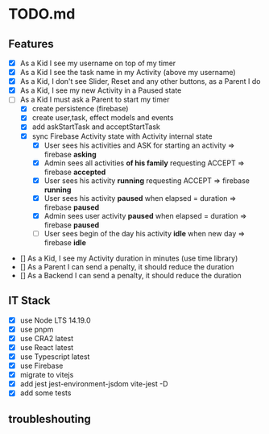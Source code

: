 # TODO.md

## Features

- [x] As a Kid I see my username on top of my timer
- [x] As a Kid I see the task name in my Activity (above my username)
- [x] As a Kid, I don't see Slider, Reset and any other buttons, as a Parent I do
- [x] As a Kid, I see my new Activity in a Paused state
- [ ] As a Kid I must ask a Parent to start my timer
  - [x] create persistence (firebase)
  - [x] create user,task, effect models and events
  - [x] add askStartTask and acceptStartTask
  - [x] sync Firebase Activity state with Activity internal state
    - [x] User sees his activities and ASK for starting an activity => firebase **asking**
    - [x] Admin sees all activities **of his family** requesting ACCEPT => firebase **accepted**
    - [x] User sees his activity **running** requesting ACCEPT => firebase **running**
    - [x] User sees his activity **paused** when elapsed = duration => firebase **paused**
    - [x] Admin sees user activity **paused** when elapsed = duration => firebase **paused**
    - [ ] User sees begin of the day his activity **idle** when new day => firebase **idle**
- [] As a Kid, I see my Activity duration in minutes (use time library)
- [] As a Parent I can send a penalty, it should reduce the duration
- [] As a Backend I can send a penalty, it should reduce the duration

## IT Stack

- [x] use Node LTS 14.19.0
- [x] use pnpm
- [x] use CRA2 latest
- [x] use React latest
- [x] use Typescript latest
- [x] use Firebase
- [x] migrate to vitejs
- [x] add jest jest-environment-jsdom vite-jest -D
- [x] add some tests

## troubleshouting
